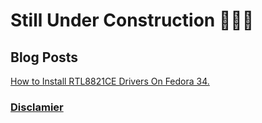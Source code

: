 # Still Under Construction 🚚🚚🚚

## Blog Posts

[How to Install RTL8821CE Drivers On Fedora 34.](/HowToInstallRtl8821ceDriversOnFedora34.md)


### [Disclamier](disclamier.md)
